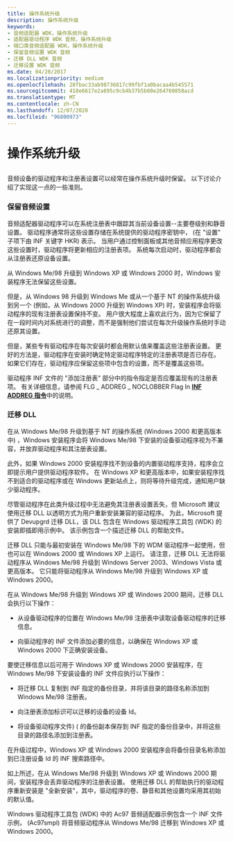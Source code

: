 ```yaml
---
title: 操作系统升级
description: 操作系统升级
keywords:
- 音频适配器 WDK，操作系统升级
- 适配器驱动程序 WDK 音频，操作系统升级
- 端口类音频适配器 WDK，操作系统升级
- 保留音频设置 WDK 音频
- 迁移 DLL WDK 音频
- 迁移设置 WDK 音频
ms.date: 04/20/2017
ms.localizationpriority: medium
ms.openlocfilehash: 28fbac33ab98736817c99fbf1a0bacaa4b545571
ms.sourcegitcommit: 418e6617e2a695c9cb4b37b5b60e264760858acd
ms.translationtype: MT
ms.contentlocale: zh-CN
ms.lasthandoff: 12/07/2020
ms.locfileid: "96800973"
---
```

# <a name="operating-system-upgrades"></a>操作系统升级


## <span id="operating_system_upgrades"></span><span id="OPERATING_SYSTEM_UPGRADES"></span>


音频设备的驱动程序和注册表设置可以经常在操作系统升级时保留。 以下讨论介绍了实现这一点的一些准则。

### <a name="span-idpreserving_audio_settingsspanspan-idpreserving_audio_settingsspanspan-idpreserving_audio_settingsspanpreserving-audio-settings"></a><span id="Preserving_Audio_Settings"></span><span id="preserving_audio_settings"></span><span id="PRESERVING_AUDIO_SETTINGS"></span>保留音频设置

音频适配器驱动程序可以在系统注册表中跟踪其当前设备设置--主要卷级别和静音设置。 驱动程序通常将这些设置存储在系统提供的驱动程序密钥中， (在 "设置" 子项下由 INF 关键字 HKR) 表示。 当用户通过控制面板或其他音频应用程序更改这些设置时，驱动程序将更新相应的注册表项。 系统每次启动时，驱动程序都会从注册表还原设备设置。

从 Windows Me/98 升级到 Windows XP 或 Windows 2000 时，Windows 安装程序无法保留这些设置。

但是，从 Windows 98 升级到 Windows Me 或从一个基于 NT 的操作系统升级到另一个 (例如，从 Windows 2000 升级到 Windows XP) 时，安装程序会将驱动程序的现有注册表设置保持不变。 用户很大程度上喜欢此行为，因为它保留了在一段时间内对系统进行的调整，而不是强制他们尝试在每次升级操作系统时手动还原其设置。

但是，某些专有驱动程序在每次安装时都会用默认值来覆盖这些注册表设置。 更好的方法是，驱动程序在安装时确定特定驱动程序特定的注册表项是否已存在。 如果它们存在，驱动程序应保留这些项中包含的设置，而不是覆盖这些项。

驱动程序 INF 文件的 "添加注册表" 部分中的指令指定是否应覆盖现有的注册表项。 有关详细信息，请参阅 FLG \_ ADDREG \_ NOCLOBBER Flag In [**INF ADDREG 指令**](../install/inf-addreg-directive.md)中的说明。

### <a name="span-idmigration_dllspanspan-idmigration_dllspanspan-idmigration_dllspanmigration-dll"></a><span id="Migration_DLL"></span><span id="migration_dll"></span><span id="MIGRATION_DLL"></span>迁移 DLL

在从 Windows Me/98 升级到基于 NT 的操作系统 (Windows 2000 和更高版本中) ，Windows 安装程序会将 Windows Me/98 下安装的设备驱动程序视为不兼容，并放弃驱动程序和其注册表设置。

此外，如果 Windows 2000 安装程序找不到设备的内置驱动程序支持，程序会立即提示用户提供驱动程序软件。 在 Windows XP 和更高版本中，如果安装程序找不到适合的驱动程序或在 Windows 更新站点上，则将等待升级完成，通知用户缺少驱动程序。

尽管驱动程序在此类升级过程中无法避免其注册表设置丢失，但 Microsoft 建议使用迁移 DLL 以透明方式为用户重新安装兼容的驱动程序。 为此，Microsoft 提供了 Devupgrd 迁移 DLL，该 DLL 包含在 Windows 驱动程序工具包 (WDK) 的安装即插即用示例中。 该示例包含一个描述迁移 DLL 的帮助文件。

迁移 DLL 只能与最初安装在 Windows Me/98 下的 WDM 驱动程序一起使用，但也可以在 Windows 2000 或 Windows XP 上运行。 请注意，迁移 DLL 无法将驱动程序从 Windows Me/98 升级到 Windows Server 2003、Windows Vista 或更高版本。 它只能将驱动程序从 Windows Me/98 升级到 Windows XP 或 Windows 2000。

在从 Windows Me/98 升级到 Windows XP 或 Windows 2000 期间，迁移 DLL 会执行以下操作：

-   从设备驱动程序的位置在 Windows Me/98 注册表中读取设备驱动程序的迁移信息。

-   向驱动程序的 INF 文件添加必要的信息，以确保在 Windows XP 或 Windows 2000 下正确安装设备。

要使迁移信息以后可用于 Windows XP 或 Windows 2000 安装程序，在 Windows Me/98 下安装设备的 INF 文件应执行以下操作：

-   将迁移 DLL 复制到 INF 指定的备份目录，并将该目录的路径名称添加到 Windows Me/98 注册表。

-   向注册表添加标识可以迁移的设备的设备 Id。

-   将设备驱动程序文件)  ( 的备份副本保存到 INF 指定的备份目录中，并将这些目录的路径名添加到注册表。

在升级过程中，Windows XP 或 Windows 2000 安装程序会将备份目录名称添加到已注册设备 Id 的 INF 搜索路径中。

如上所述，在从 Windows Me/98 升级到 Windows XP 或 Windows 2000 期间，安装程序会丢弃驱动程序的注册表设置。 使用迁移 DLL 的帮助执行的驱动程序重新安装是 "全新安装"，其中，驱动程序的卷、静音和其他设置均采用其初始的默认值。

Windows 驱动程序工具包 (WDK) 中的 Ac97 音频适配器示例包含一个 INF 文件示例， (Ac97smpl) 将音频驱动程序从 Windows Me/98 迁移到 Windows XP 或 Windows 2000。

 

